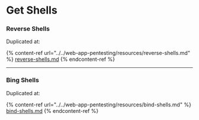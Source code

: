 # Get Shells

### Reverse Shells

Duplicated at:

{% content-ref url="../../web-app-pentesting/resources/reverse-shells.md" %}
[reverse-shells.md](../../web-app-pentesting/resources/reverse-shells.md)
{% endcontent-ref %}

***

### Bing Shells

Duplicated at:

{% content-ref url="../../web-app-pentesting/resources/bind-shells.md" %}
[bind-shells.md](../../web-app-pentesting/resources/bind-shells.md)
{% endcontent-ref %}

